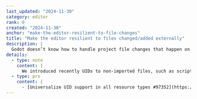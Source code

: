 ```yaml
---
last_updated: "2024-11-30"
category: editor
rank: 0
created: "2024-11-30"
anchor: "make-the-editor-resilient-to-file-changes"
title: "Make the editor resilient to files changed/added externally"
description: |
  Godot doesn’t know how to handle project file changes that happen on non-imported files, such as scripts, when it happens outside of the editor. This can be a common occurrence for users that use an external code editor. This can lead to numerous errors and inconveniences, such as scenes refusing to load. We intend to make this a relic of the past.
details:
  - type: note
    content: |
      We introduced recently UIDs to non-imported files, such as scripts, in Godot 4.4.dev5. We need testing though to fully make sure that it solves our issues.
  - type: prs
    content: |
      - [Universalize UID support in all resource types #97352](https://github.com/godotengine/godot/pull/97352)
---
```

